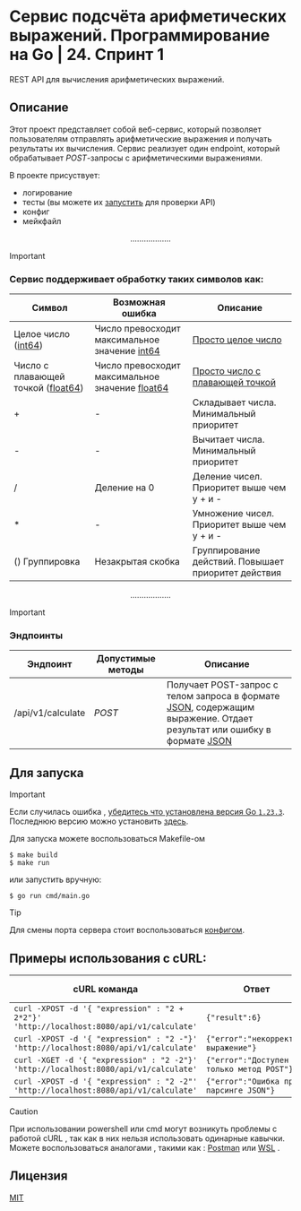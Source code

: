 # Сервис подсчёта арифметических выражений. Программирование на Go | 24. Спринт 1
REST API для вычисления арифметических выражений.

## Описание
Этот проект представляет собой веб-сервис, который позволяет пользователям отправлять арифметические выражения и получать результаты их вычисления. Сервис реализует один endpoint, который обрабатывает *POST*-запросы с арифметическими выражениями.

В проекте присуствует:
- логирование
- тесты (вы можете их [запустить](internal/transport/http/calc_test.go) для проверки API)
- конфиг
- мейкфайл
  
<div align="center">
  ..................
</div>

> [!IMPORTANT]
> ### Сервис поддерживает обработку таких символов как:
> | Символ | Возможная ошибка | Описание |
> | --- | --- | --- |
> | Целое число ([int64](https://pkg.go.dev/builtin#int64)) | Число превосходит максимальное значение [int64](https://pkg.go.dev/builtin#int64) | [Просто целое число](https://ru.wikipedia.org/wiki/%D0%A6%D0%B5%D0%BB%D0%BE%D0%B5_%D1%87%D0%B8%D1%81%D0%BB%D0%BE)|
> | Число с плавающей точкой ([float64](https://pkg.go.dev/builtin#float64))| Число превосходит максимальное значение [float64](https://pkg.go.dev/builtin#float64) | [Просто число с плавающей точкой](https://ru.wikipedia.org/wiki/%D0%A7%D0%B8%D1%81%D0%BB%D0%BE_%D1%81_%D0%BF%D0%BB%D0%B0%D0%B2%D0%B0%D1%8E%D1%89%D0%B5%D0%B9_%D0%B7%D0%B0%D0%BF%D1%8F%D1%82%D0%BE%D0%B9)|
> | + | - | Складывает числа. Минимальный приоритет|
> | - | - | Вычитает числа. Минимальный приоритет |
> | / | Деление на 0 | Деление чисел. Приоритет выше чем у + и - |
> | * | - | Умножение чисел. Приоритет выше чем у + и - |
> | () Группировка | Незакрытая скобка | Группирование действий. Повышает приоритет действия |
<div align="center">
  ..................
</div>

> [!IMPORTANT]
> ### Эндпоинты
> | Эндпоинт | Допустимые методы | Описание |
> | --- | --- | --- |
> | /api/v1/calculate | *POST* | Получает POST-запрос c телом запроса в формате [JSON](https://ru.wikipedia.org/wiki/JSON), содержащим выражение. Отдает результат или ошибку в формате [JSON](https://ru.wikipedia.org/wiki/JSON) |



## Для запуска
> [!IMPORTANT]
> Если случилась ошибка ,  <ins>убедитесь что установлена версия Go `1.23.3`</ins>.
> Последнюю версию можно установить [здесь](https://go.dev/dl/).

Для запуска можете воспользоваться Makefile-ом
```shell
$ make build
$ make run
```
или запустить вручную:
```shell
$ go run cmd/main.go
```

> [!TIP]
> Для смены порта сервера стоит воспользоваться [конфигом](configs/config.yaml). 

## Примеры использования с cURL:

| cURL команда                                   | Ответ                                     | *HTTP* код
|------------------------------------------------|-------------------------------------------| ----------------------------- |
| ```curl -XPOST -d '{ "expression" : "2 + 2*2"}' 'http://localhost:8080/api/v1/calculate'```  | ```{"result":6} ``` | 200 |
| ```curl -XPOST -d '{ "expression" : "2 -"}' 'http://localhost:8080/api/v1/calculate'``` | ```{"error":"некорректное выражение"}```|422|
| ```curl -XGET -d '{ "expression" : "2 -2"}' 'http://localhost:8080/api/v1/calculate'``` | ```{"error":"Доступен только метод POST"}```|405|
| ```curl -XPOST -d '{ "expression" : "2 -2"' 'http://localhost:8080/api/v1/calculate'``` | ```{"error":"Ошибка при парсинге JSON"}```|400|

> [!CAUTION]
> При использовании powershell или cmd могут возникуть проблемы с работой cURL , так как в них нельзя использовать одинарные кавычки. Можете воспользоваться аналогами , такими как : [Postman](https://www.postman.com/) или [WSL](https://en.wikipedia.org/wiki/Windows_Subsystem_for_Linux) . 

## Лицензия
[MIT](LICENSE)




